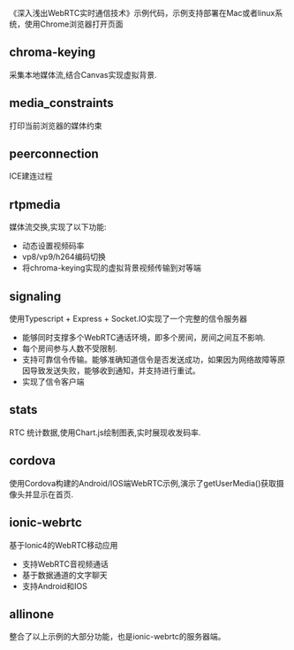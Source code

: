 《深入浅出WebRTC实时通信技术》示例代码，示例支持部署在Mac或者linux系统，使用Chrome浏览器打开页面

## chroma-keying 
采集本地媒体流,结合Canvas实现虚拟背景.
## media_constraints
打印当前浏览器的媒体约束
## peerconnection 
ICE建连过程
## rtpmedia
媒体流交换,实现了以下功能:
- 动态设置视频码率
- vp8/vp9/h264编码切换
- 将chroma-keying实现的虚拟背景视频传输到对等端
## signaling
使用Typescript + Express + Socket.IO实现了一个完整的信令服务器
- 能够同时支撑多个WebRTC通话环境，即多个房间，房间之间互不影响.
- 每个房间参与人数不受限制.
- 支持可靠信令传输。能够准确知道信令是否发送成功，如果因为网络故障等原因导致发送失败，能够收到通知，并支持进行重试。
- 实现了信令客户端
## stats
RTC 统计数据,使用Chart.js绘制图表,实时展现收发码率.
## cordova
使用Cordova构建的Android/IOS端WebRTC示例,演示了getUserMedia()获取摄像头并显示在首页.
## ionic-webrtc
基于Ionic4的WebRTC移动应用
* 支持WebRTC音视频通话
* 基于数据通道的文字聊天
* 支持Android和IOS
## allinone
整合了以上示例的大部分功能，也是ionic-webrtc的服务器端。
